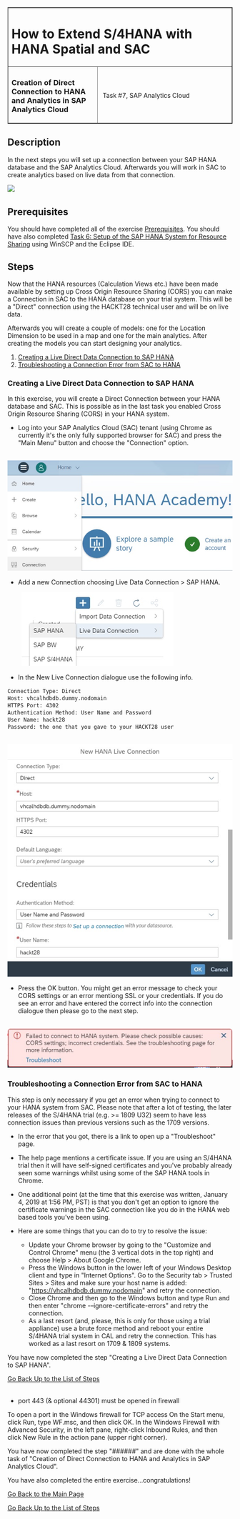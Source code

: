 <table width=100% border=>
<tr><td colspan=2><h1>How to Extend S/4HANA with HANA Spatial and SAC</h1></td></tr>
<tr><td><h3>Creation of Direct Connection to HANA and Analytics in SAP Analytics Cloud</h3></td><td width=60%></br>&nbsp;Task #7, SAP Analytics Cloud</p></td></tr>
</table>

## Description

In the next steps you will set up a connection between your SAP HANA database and the SAP Analytics Cloud. Afterwards you will work in SAC to create analytics based on live data from that connection.

<img src="../images/######.jpg">

## Prerequisites

You should have completed all of the exercise [Prerequisites](../exercises/preReqs.md). You should have also completed [Task 6: Setup of the SAP HANA System for Resource Sharing](hdbCORS.md) using WinSCP and the Eclipse IDE.

## <a name="steps"></a> Steps

Now that the HANA resources (Calculation Views etc.) have been made available by setting up Cross Origin Resource Sharing (CORS) you can make a Connection in SAC to the HANA database on your trial system. This will be a "Direct" connection using the HACKT28 technical user and will be on live data. 

Afterwards you will create a couple of models: one for the Location Dimension to be used in a map and one for the main analytics. After creating the models you can start designing your analytics.

1. [Creating a Live Direct Data Connection to SAP HANA](#saccon)
1. [Troubleshooting a Connection Error from SAC to HANA](#sacconts)

### <a name="saccon"></a> Creating a Live Direct Data Connection to SAP HANA

In this exercise, you will create a Direct Connection between your HANA database and SAC. This is possible as in the last task you enabled Cross Origin Resource Sharing (CORS) in your HANA system.

* Log into your SAP Analytics Cloud (SAC) tenant (using Chrome as currently it's the only fully supported browser for SAC) and press the "Main Menu" button and choose the "Connection" option.

&nbsp;&nbsp;&nbsp;&nbsp;&nbsp;&nbsp;&nbsp;&nbsp;<img src="../images/sac01.jpg">

* Add a new Connection choosing Live Data Connection > SAP HANA.

&nbsp;&nbsp;&nbsp;&nbsp;&nbsp;&nbsp;&nbsp;&nbsp;<img src="../images/sac02.jpg">

* In the New Live Connection dialogue use the following info.

```
Connection Type: Direct
Host: vhcalhdbdb.dummy.nodomain
HTTPS Port: 4302
Authentication Method: User Name and Password
User Name: hackt28
Password: the one that you gave to your HACKT28 user
```

&nbsp;&nbsp;&nbsp;&nbsp;&nbsp;&nbsp;&nbsp;&nbsp;<img src="../images/sac03a.jpg">

* Press the OK button. You might get an error message to check your CORS settings or an error mentiong SSL or your credentials. If you do see an error and have entered the correct info into the connection dialogue then please go to the next step. 

&nbsp;&nbsp;&nbsp;&nbsp;&nbsp;&nbsp;&nbsp;&nbsp;<img src="../images/sac04.jpg">

### <a name="sacconts"></a> Troubleshooting a Connection Error from SAC to HANA

This step is only necessary if you get an error when trying to connect to your HANA system from SAC. Please note that after a lot of testing, the later releases of the S/4HANA trial (e.g. >= 1809 U32) seem to have less connection issues than previous versions such as the 1709 versions.

* In the error that you got, there is a link to open up a "Troubleshoot" page.

* The help page mentions a certificate issue. If you are using an S/4HANA trial then it will have self-signed certificates and you've probably already seen some warnings whilst using some of the SAP HANA tools in Chrome.

* One additional point (at the time that this exercise was written, January 4, 2019 at 1:56 PM, PST) is that you don't get an option to ignore the certificate warnings in the SAC connection like you do in the HANA web based tools you've been using.

* Here are some things that you can do to try to resolve the issue:
  - Update your Chrome browser by going to the "Customize and Control Chrome" menu (the 3 vertical dots in the top right) and choose Help > About Google Chrome.
  - Press the Windows button in the lower left of your Windows Desktop client and type in "Internet Options". Go to the Security tab > Trusted Sites > Sites and make sure your host name is added: "https://vhcalhdbdb.dummy.nodomain" and retry the connection.
  - Close Chrome and then go to the Windows button and type Run and then enter "chrome -–ignore-certificate-errors" and retry the connection.
  - As a last resort (and, please, this is only for those using a trial appliance) use a brute force method and reboot your entire S/4HANA trial system in CAL and retry the connection. This has worked as a last resort on 1709 & 1809 systems.

You have now completed the step "Creating a Live Direct Data Connection to SAP HANA". 

[Go Back Up to the List of Steps](#steps)

######

* port 443 (& optional 44301) must be opened in firewall

To open a port in the Windows firewall for TCP access
On the Start menu, click Run, type WF.msc, and then click OK.
In the Windows Firewall with Advanced Security, in the left pane, right-click Inbound Rules, and then click New Rule in the action pane (upper right corner).


You have now completed the step "######" and are done with the whole task of "Creation of Direct Connection to HANA and Analytics in SAP Analytics Cloud". 

You have also completed the entire exercise...congratulations!

[Go Back to the Main Page](../demoHowTo.md)

[Go Back Up to the List of Steps](#steps)
